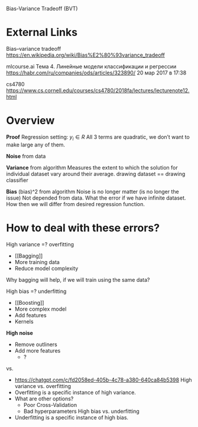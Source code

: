 Bias-Variance Tradeoff (BVT)


# External Links

Bias–variance tradeoff
https://en.wikipedia.org/wiki/Bias%E2%80%93variance_tradeoff

mlcourse.ai
Тема 4. Линейные модели классификации и регрессии
https://habr.com/ru/companies/ods/articles/323890/
20 мар 2017 в 17:38

cs4780
https://www.cs.cornell.edu/courses/cs4780/2018fa/lectures/lecturenote12.html


# Overview

**Proof**
Regression setting: $y_i \in R$
All 3 terms are quadratic, we don’t want to make large any of them.

**Noise**
from data

**Variance**
from algorithm
Measures the extent to which the solution for individual dataset vary around their average.
drawing dataset == drawing classifier

**Bias**
(bias)^2
from algorithm
Noise is no longer matter (is no longer the issue)
Not depended from data.
What the error if we have infinite dataset. How then we will differ from desired regression function.

# How to deal with these errors?

High variance
=? overfitting
- [[Bagging]]
- More training data
- Reduce model complexity

Why bagging will help, if we will train using the same data?

High bias
=? underfitting
- [[Boosting]]
- More complex model
- Add features
- Kernels

**High noise**
- Remove outliners
- Add more features
	- ?

vs.
- https://chatgpt.com/c/fd2058ed-405b-4c78-a380-640ca84b5398
High variance vs. overfitting
- Overfitting is a specific instance of high variance.
- What are other options?
	- Poor Cross-Validation
	- Bad hyperparameters
High bias vs. underfitting
- Underfitting is a specific instance of high bias.
